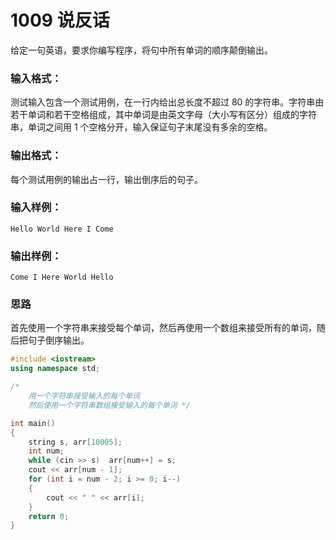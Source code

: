 # 1009 说反话


给定一句英语，要求你编写程序，将句中所有单词的顺序颠倒输出。

### 输入格式：

测试输入包含一个测试用例，在一行内给出总长度不超过 80 的字符串。字符串由若干单词和若干空格组成，其中单词是由英文字母（大小写有区分）组成的字符串，单词之间用 1 个空格分开，输入保证句子末尾没有多余的空格。

### 输出格式：

每个测试用例的输出占一行，输出倒序后的句子。

### 输入样例：

```in
Hello World Here I Come
```

### 输出样例：

```out
Come I Here World Hello
```

### 思路

首先使用一个字符串来接受每个单词，然后再使用一个数组来接受所有的单词，随后把句子倒序输出。

```c++
#include <iostream>
using namespace std;

/* 
    用一个字符串接受输入的每个单词
    然后使用一个字符串数组接受输入的每个单词 */

int main()
{
    string s, arr[10005];
    int num;
    while (cin >> s)  arr[num++] = s;
    cout << arr[num - 1];
    for (int i = num - 2; i >= 0; i--)
    {
        cout << " " << arr[i];
    }
    return 0;
}
```



<!--more-->

